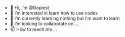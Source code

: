 - 👋 Hi, I’m @Dopiest
- 👀 I’m interested in learn how to use codes
- 🌱 I’m currently learning nothing but i'm want to learn 
- 💞️ I’m looking to collaborate on ...
- 📫 How to reach me ...

<!---
Dopiest/Dopiest is a ✨ special ✨ repository because its `README.md` (this file) appears on your GitHub profile.
You can click the Preview link to take a look at your changes.
--->
